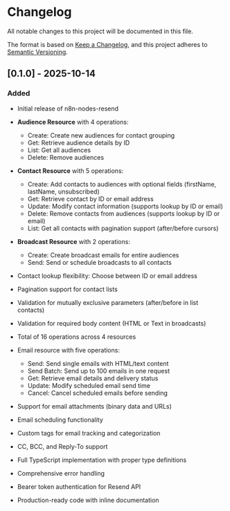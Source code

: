 # Changelog

All notable changes to this project will be documented in this file.

The format is based on [Keep a Changelog](https://keepachangelog.com/en/1.0.0/),
and this project adheres to [Semantic Versioning](https://semver.org/spec/v2.0.0.html).

## [0.1.0] - 2025-10-14

### Added

- Initial release of n8n-nodes-resend

- **Audience Resource** with 4 operations:
  - Create: Create new audiences for contact grouping
  - Get: Retrieve audience details by ID
  - List: Get all audiences
  - Delete: Remove audiences
- **Contact Resource** with 5 operations:
  - Create: Add contacts to audiences with optional fields (firstName, lastName, unsubscribed)
  - Get: Retrieve contact by ID or email address
  - Update: Modify contact information (supports lookup by ID or email)
  - Delete: Remove contacts from audiences (supports lookup by ID or email)
  - List: Get all contacts with pagination support (after/before cursors)
- **Broadcast Resource** with 2 operations:
  - Create: Create broadcast emails for entire audiences
  - Send: Send or schedule broadcasts to all contacts
- Contact lookup flexibility: Choose between ID or email address
- Pagination support for contact lists
- Validation for mutually exclusive parameters (after/before in list contacts)
- Validation for required body content (HTML or Text in broadcasts)
- Total of 16 operations across 4 resources

- Email resource with five operations:
  - Send: Send single emails with HTML/text content
  - Send Batch: Send up to 100 emails in one request
  - Get: Retrieve email details and delivery status
  - Update: Modify scheduled email send time
  - Cancel: Cancel scheduled emails before sending
- Support for email attachments (binary data and URLs)
- Email scheduling functionality
- Custom tags for email tracking and categorization
- CC, BCC, and Reply-To support
- Full TypeScript implementation with proper type definitions
- Comprehensive error handling
- Bearer token authentication for Resend API
- Production-ready code with inline documentation
